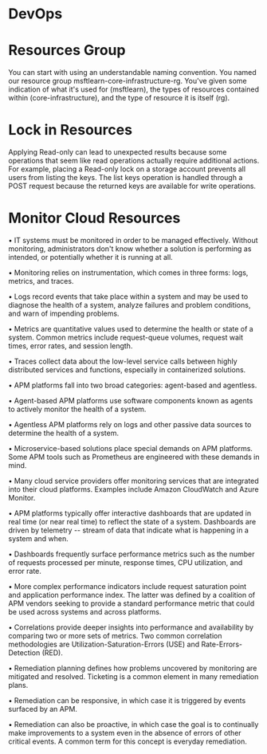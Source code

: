 ﻿# DevOps

# Resources Group

You can start with using an understandable naming convention. You named our resource group msftlearn-core-infrastructure-rg. You've given some indication of what it's used for (msftlearn), the types of resources contained within (core-infrastructure), and the type of resource it is itself (rg).

# Lock in Resources

Applying Read-only can lead to unexpected results because some operations that seem like read operations actually require additional actions. For example, placing a Read-only lock on a storage account prevents all users from listing the keys. The list keys operation is handled through a POST request because the returned keys are available for write operations.

# Monitor Cloud Resources

•	IT systems must be monitored in order to be managed effectively. Without monitoring, administrators don't know whether a solution is performing as intended, or potentially whether it is running at all.

•	Monitoring relies on instrumentation, which comes in three forms: logs, metrics, and traces.

•	Logs record events that take place within a system and may be used to diagnose the health of a system, analyze failures and problem conditions, and warn of impending problems.

•	Metrics are quantitative values used to determine the health or state of a system. Common metrics include request-queue volumes, request wait times, error rates, and session length.

•	Traces collect data about the low-level service calls between highly distributed services and functions, especially in containerized solutions.

•	APM platforms fall into two broad categories: agent-based and agentless.

•	Agent-based APM platforms use software components known as agents to actively monitor the health of a system.

•	Agentless APM platforms rely on logs and other passive data sources to determine the health of a system.

•	Microservice-based solutions place special demands on APM platforms. Some APM tools such as Prometheus are engineered with these demands in mind.

•	Many cloud service providers offer monitoring services that are integrated into their cloud platforms. Examples include Amazon CloudWatch and Azure Monitor.

•	APM platforms typically offer interactive dashboards that are updated in real time (or near real time) to reflect the state of a system. Dashboards are driven by telemetry -- stream of data that indicate what is happening in a system and when.

•	Dashboards frequently surface performance metrics such as the number of requests processed per minute, response times, CPU utilization, and error rate.

•	More complex performance indicators include request saturation point and application performance index. The latter was defined by a coalition of APM vendors seeking to provide a standard performance metric that could be used across systems and across platforms.

•	Correlations provide deeper insights into performance and availability by comparing two or more sets of metrics. Two common correlation methodologies are Utilization-Saturation-Errors (USE) and Rate-Errors-Detection (RED).

•	Remediation planning defines how problems uncovered by monitoring are mitigated and resolved. Ticketing is a common element in many remediation plans.

•	Remediation can be responsive, in which case it is triggered by events surfaced by an APM.

•	Remediation can also be proactive, in which case the goal is to continually make improvements to a system even in the absence of errors of other critical events. A common term for this concept is everyday remediation.

